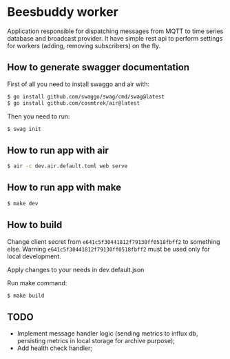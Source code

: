 # Beesbuddy worker

Application responsible for dispatching messages from MQTT to time series database and broadcast provider. It have simple rest api to perform settings for workers (adding, removing subscribers) on the fly.

## How to generate swagger documentation

First of all you need to install swaggo and air with:

```bash
$ go install github.com/swaggo/swag/cmd/swag@latest
$ go install github.com/cosmtrek/air@latest
```

Then you need to run:

```bash
$ swag init
```

## How to run app with air

```bash
$ air -c dev.air.default.toml web serve
```
## How to run app with make

```bash
$ make dev
```

## How to build

Change client secret from `e641c5f30441812f79130ff0518fbff2` to something else. Warning `e641c5f30441812f79130ff0518fbff2` must be used only for local development.

Apply changes to your needs in dev.default.json

Run make command:

```bash
$ make build
```

## TODO

* Implement message handler logic (sending metrics to influx db, persisting metrics in local storage for archive purpose);
* Add health check handler;